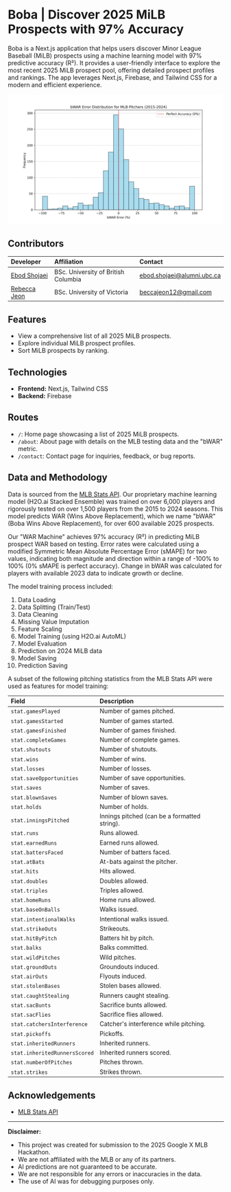 # Boba | Discover 2025 MiLB Prospects with 97% Accuracy

Boba is a Next.js application that helps users discover Minor League Baseball (MiLB) prospects using a machine learning model with 97% predictive accuracy (R²). It provides a user-friendly interface to explore the most recent 2025 MiLB prospect pool, offering detailed prospect profiles and rankings. The app leverages Next.js, Firebase, and Tailwind CSS for a modern and efficient experience.

![bWAR Histogram](ml/bwar_histogram.jpg)

## Contributors

| Developer                                        | Affiliation                         | Contact                      |
| :----------------------------------------------- | :---------------------------------- | :--------------------------- |
| [Ebod Shojaei](https://github.com/ebodshojaei/)  | BSc. University of British Columbia | <ebod.shojaei@alumni.ubc.ca> |
| [Rebecca Jeon](https://github.com/rebecca-jeon/) | BSc. University of Victoria         | <beccajeon12@gmail.com>      |

## Features

* View a comprehensive list of all 2025 MiLB prospects.
* Explore individual MiLB prospect profiles.
* Sort MiLB prospects by ranking.

## Technologies

* **Frontend:** Next.js, Tailwind CSS
* **Backend:** Firebase

## Routes

* `/`: Home page showcasing a list of 2025 MiLB prospects.
* `/about`: About page with details on the MLB testing data and the "bWAR" metric.
* `/contact`: Contact page for inquiries, feedback, or bug reports.

## Data and Methodology

Data is sourced from the [MLB Stats API](https://statsapi.mlb.com/). Our proprietary machine learning model (H2O.ai Stacked Ensemble) was trained on over 6,000 players and rigorously tested on over 1,500 players from the 2015 to 2024 seasons.  This model predicts WAR (Wins Above Replacement), which we name "bWAR" (Boba Wins Above Replacement), for over 600 available 2025 prospects.

Our "WAR Machine" achieves 97% accuracy (R²) in predicting MiLB prospect WAR based on testing. Error rates were calculated using a modified Symmetric Mean Absolute Percentage Error (sMAPE) for two values, indicating both magnitude and direction within a range of -100% to 100% (0% sMAPE is perfect accuracy).  Change in bWAR was calculated for players with available 2023 data to indicate growth or decline.

The model training process included:

1. Data Loading
2. Data Splitting (Train/Test)
3. Data Cleaning
4. Missing Value Imputation
5. Feature Scaling
6. Model Training (using H2O.ai AutoML)
7. Model Evaluation
8. Prediction on 2024 MiLB data
9. Model Saving
10. Prediction Saving

A subset of the following pitching statistics from the MLB Stats API were used as features for model training:

| Field                         | Description                                  |
| :---------------------------- | :------------------------------------------- |
| `stat.gamesPlayed`            | Number of games pitched.                     |
| `stat.gamesStarted`           | Number of games started.                     |
| `stat.gamesFinished`          | Number of games finished.                    |
| `stat.completeGames`          | Number of complete games.                    |
| `stat.shutouts`               | Number of shutouts.                          |
| `stat.wins`                   | Number of wins.                              |
| `stat.losses`                 | Number of losses.                            |
| `stat.saveOpportunities`      | Number of save opportunities.                |
| `stat.saves`                  | Number of saves.                             |
| `stat.blownSaves`             | Number of blown saves.                       |
| `stat.holds`                  | Number of holds.                             |
| `stat.inningsPitched`         | Innings pitched (can be a formatted string). |
| `stat.runs`                   | Runs allowed.                                |
| `stat.earnedRuns`             | Earned runs allowed.                         |
| `stat.battersFaced`           | Number of batters faced.                     |
| `stat.atBats`                 | At-bats against the pitcher.                 |
| `stat.hits`                   | Hits allowed.                                |
| `stat.doubles`                | Doubles allowed.                             |
| `stat.triples`                | Triples allowed.                             |
| `stat.homeRuns`               | Home runs allowed.                           |
| `stat.baseOnBalls`            | Walks issued.                                |
| `stat.intentionalWalks`       | Intentional walks issued.                    |
| `stat.strikeOuts`             | Strikeouts.                                  |
| `stat.hitByPitch`             | Batters hit by pitch.                        |
| `stat.balks`                  | Balks committed.                             |
| `stat.wildPitches`            | Wild pitches.                                |
| `stat.groundOuts`             | Groundouts induced.                          |
| `stat.airOuts`                | Flyouts induced.                             |
| `stat.stolenBases`            | Stolen bases allowed.                        |
| `stat.caughtStealing`         | Runners caught stealing.                     |
| `stat.sacBunts`               | Sacrifice bunts allowed.                     |
| `stat.sacFlies`               | Sacrifice flies allowed.                     |
| `stat.catchersInterference`   | Catcher's interference while pitching.       |
| `stat.pickoffs`               | Pickoffs.                                    |
| `stat.inheritedRunners`       | Inherited runners.                           |
| `stat.inheritedRunnersScored` | Inherited runners scored.                    |
| `stat.numberOfPitches`        | Pitches thrown.                              |
| `stat.strikes`                | Strikes thrown.                              |

## Acknowledgements

* [MLB Stats API](https://statsapi.mlb.com/)

---

**Disclaimer:**

* This project was created for submission to the 2025 Google X MLB Hackathon.
* We are not affiliated with the MLB or any of its partners.
* AI predictions are not guaranteed to be accurate.
* We are not responsible for any errors or inaccuracies in the data.
* The use of AI was for debugging purposes only.
